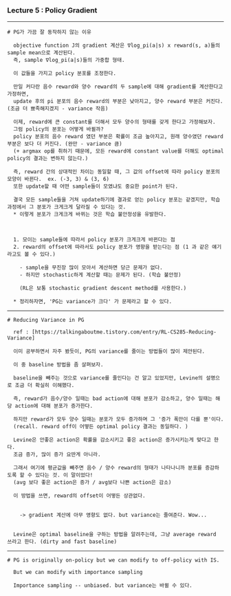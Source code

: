 ### Lecture 5 : Policy Gradient 


---


    # PG가 가끔 잘 동작하지 않는 이유 

      objective function J의 gradient 계산은 ∇log_pi(a|s) x reward(s, a)들의 sample mean으로 계산된다. 
      즉, sample ∇log_pi(a|s)들의 가중합 형태.

      이 값들을 가지고 policy 분포를 조정한다.
      
      만일 커다란 음수 reward와 양수 reward의 두 sample에 대해 gradient를 계산한다고 가정하면,
      update 후의 pi 분포의 음수 reward의 부분은 낮아지고, 양수 reward 부분은 커진다. (조금 더 뾰족해지겠지 - variance 작음)
      
      이제, reward에 큰 constant를 더해서 모두 양수의 형태를 갖게 한다고 가정해보자. 
      그럼 policy의 분포는 어떻게 바뀔까?       
      policy 분포의 음수 reward 였던 부분은 확률이 조금 높아지고, 원래 양수였던 reward 부분은 보다 더 커진다. (완만 - variance 큼)
      (+ argmax op를 취하기 때문에, 모든 reward에 constant value를 더해도 optimal policy의 결과는 변하지 않는다.)

      즉, reward 간의 상대적인 차이는 동일할 때, 그 값의 offset에 따라 policy 분포의 모양이 바뀐다.  ex. (-3, 3) & (3, 6)
      또한 update할 때 어떤 sample들이 모였냐도 중요한 point가 된다.
      
      결국 모든 sample들을 거쳐 update하기에 결과로 얻는 policy 분포는 같겠지만, 학습과정에서 그 분포가 크게크게 달라질 수 있다는 것.  
      * 이렇게 분포가 크게크게 바뀌는 것은 학습 불안정성을 유발한다. 
      


      1. 모이는 sample들에 따라서 policy 분포가 크게크게 바뀐다는 점
      2. reward의 offset에 따라서도 policy 분포가 영향을 받는다는 점 (1 과 같은 얘기라고도 볼 수 있다.)

        - sample을 무진장 많이 모아서 계산하면 당근 문제가 없다.
        - 하지만 stochastic하게 계산할 때는 문제가 된다. (학습 불안정)
        
        (RL은 보통 stochastic gradient descent method를 사용한다.) 
      
      * 정리하자면, 'PG는 variance가 크다' 가 문제라고 할 수 있다.


---


    # Reducing Variance in PG

      ref : [https://talkingaboutme.tistory.com/entry/RL-CS285-Reducing-Variance]

      이미 공부하면서 자주 봤듯이, PG의 variance를 줄이는 방법들이 많이 제안된다. 

      이 중 baseline 방법을 좀 살펴보자.
      
      baseline을 빼주는 것으로 variance를 줄인다는 건 알고 있었지만, Levine의 설명으로 조금 더 확실히 이해했다.

      즉, reward가 음수/양수 일때는 bad action에 대해 분포가 감소하고, 양수 일때는 해당 action에 대해 분포가 증가한다.
      
      하지만 reward가 모두 양수 일때는 분포가 모두 증가하며 그 '증가 폭만이 다를 뿐'이다.
      (recall. reward off이 어떻든 optimal policy 결과는 동일하다. )

      Levine은 안좋은 action은 확률을 감소시키고 좋은 action은 증가시키는게 맞다고 한다.
      조금 증가, 많이 증가 요딴게 아니라.

      그래서 여기에 평균값을 빼주면 음수 / 양수 reward의 형태가 나타나니까 분포를 증감하도록 할 수 있다는 것. 이 말이었다!
      (avg 보다 좋은 action은 증가 / avg보다 나쁜 action은 감소)

      이 방법을 쓰면, reward의 offset이 어떻든 상관없다. 


        -> gradient 계산에 아무 영향도 없다. but variance는 줄여준다. Wow...


      Levine은 optimal baseline을 구하는 방법을 알려주는데, 그냥 average reward 쓰라고 한다. (dirty and fast baseline)
  


---


    # PG is originally on-policy but we can modify to off-policy with IS.

      But we can modify with importance sampling 

      Importance sampling -- unbiased. but variance는 바뀔 수 있다. 
